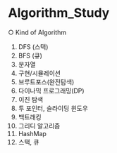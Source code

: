# Algorithm_Study
○ Kind of Algorithm
1. DFS (스택)
2. BFS (큐)
3. 문자열
4. 구현/시뮬레이션
5. 브루트포스(완전탐색)
6. 다이나믹 프로그래밍(DP)
7. 이진 탐색
8. 투 포인터, 슬라이딩 윈도우
9. 백트래킹
10. 그리디 알고리즘
11. HashMap
12. 스택, 큐
